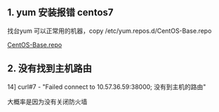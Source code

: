 ## 1. yum 安装报错 centos7

找台yum 可以正常用的机器，copy   /etc/yum.repos.d/CentOS-Base.repo

 [CentOS-Base.repo](resource/CentOS-Base.repo) 

## 2. 没有找到主机路由

14] curl#7 - "Failed connect to 10.57.36.59:38000; 没有到主机的路由"

大概率是因为没有关闭防火墙